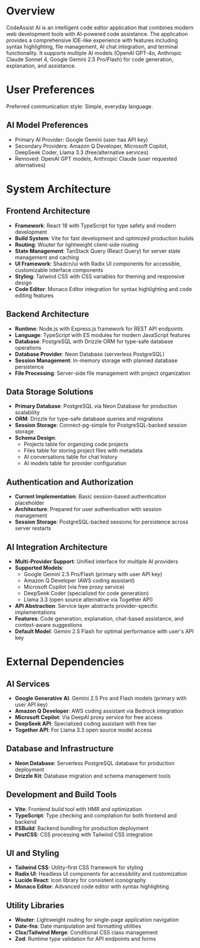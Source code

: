 # Overview

CodeAssist AI is an intelligent code editor application that combines modern web development tools with AI-powered code assistance. The application provides a comprehensive IDE-like experience with features including syntax highlighting, file management, AI chat integration, and terminal functionality. It supports multiple AI models (OpenAI GPT-4o, Anthropic Claude Sonnet 4, Google Gemini 2.5 Pro/Flash) for code generation, explanation, and assistance.

# User Preferences

Preferred communication style: Simple, everyday language.

## AI Model Preferences
- Primary AI Provider: Google Gemini (user has API key)
- Secondary Providers: Amazon Q Developer, Microsoft Copilot, DeepSeek Coder, Llama 3.3 (free/alternative services)
- Removed: OpenAI GPT models, Anthropic Claude (user requested alternatives)

# System Architecture

## Frontend Architecture
- **Framework**: React 18 with TypeScript for type safety and modern development
- **Build System**: Vite for fast development and optimized production builds
- **Routing**: Wouter for lightweight client-side routing
- **State Management**: TanStack Query (React Query) for server state management and caching
- **UI Framework**: Shadcn/ui with Radix UI components for accessible, customizable interface components
- **Styling**: Tailwind CSS with CSS variables for theming and responsive design
- **Code Editor**: Monaco Editor integration for syntax highlighting and code editing features

## Backend Architecture
- **Runtime**: Node.js with Express.js framework for REST API endpoints
- **Language**: TypeScript with ES modules for modern JavaScript features
- **Database**: PostgreSQL with Drizzle ORM for type-safe database operations
- **Database Provider**: Neon Database (serverless PostgreSQL)
- **Session Management**: In-memory storage with planned database persistence
- **File Processing**: Server-side file management with project organization

## Data Storage Solutions
- **Primary Database**: PostgreSQL via Neon Database for production scalability
- **ORM**: Drizzle for type-safe database queries and migrations
- **Session Storage**: Connect-pg-simple for PostgreSQL-backed session storage
- **Schema Design**: 
  - Projects table for organizing code projects
  - Files table for storing project files with metadata
  - AI conversations table for chat history
  - AI models table for provider configuration

## Authentication and Authorization
- **Current Implementation**: Basic session-based authentication placeholder
- **Architecture**: Prepared for user authentication with session management
- **Session Storage**: PostgreSQL-backed sessions for persistence across server restarts

## AI Integration Architecture
- **Multi-Provider Support**: Unified interface for multiple AI providers
- **Supported Models**:
  - Google Gemini 2.5 Pro/Flash (primary with user API key)
  - Amazon Q Developer (AWS coding assistant)
  - Microsoft Copilot (via free proxy service)
  - DeepSeek Coder (specialized for code generation)
  - Llama 3.3 (open source alternative via Together API)
- **API Abstraction**: Service layer abstracts provider-specific implementations
- **Features**: Code generation, explanation, chat-based assistance, and context-aware suggestions
- **Default Model**: Gemini 2.5 Flash for optimal performance with user's API key

# External Dependencies

## AI Services
- **Google Generative AI**: Gemini 2.5 Pro and Flash models (primary with user API key)
- **Amazon Q Developer**: AWS coding assistant via Bedrock integration
- **Microsoft Copilot**: Via DeepAI proxy service for free access
- **DeepSeek API**: Specialized coding assistant with free tier
- **Together API**: For Llama 3.3 open source model access

## Database and Infrastructure
- **Neon Database**: Serverless PostgreSQL database for production deployment
- **Drizzle Kit**: Database migration and schema management tools

## Development and Build Tools
- **Vite**: Frontend build tool with HMR and optimization
- **TypeScript**: Type checking and compilation for both frontend and backend
- **ESBuild**: Backend bundling for production deployment
- **PostCSS**: CSS processing with Tailwind CSS integration

## UI and Styling
- **Tailwind CSS**: Utility-first CSS framework for styling
- **Radix UI**: Headless UI components for accessibility and customization
- **Lucide React**: Icon library for consistent iconography
- **Monaco Editor**: Advanced code editor with syntax highlighting

## Utility Libraries
- **Wouter**: Lightweight routing for single-page application navigation
- **Date-fns**: Date manipulation and formatting utilities
- **Clsx/Tailwind Merge**: Conditional CSS class management
- **Zod**: Runtime type validation for API endpoints and forms